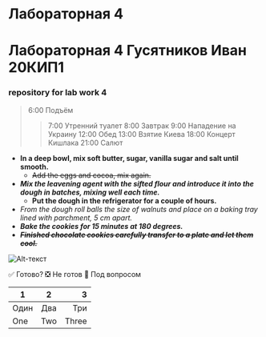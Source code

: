 # Лабораторная 4
# Лабораторная 4 Гусятников Иван 20КИП1
### repository for lab work 4 

> 6:00 Подъём
> > 7:00 Утренний туалет
> > 8:00 Завтрак
> > 9:00 Нападение на Украину
> > 12:00 Обед
> > 13:00 Взятие Киева
> > 18:00 Концерт Кишлака
> > 21:00 Салют   

-  **In a deep bowl, mix soft butter, sugar, vanilla sugar and salt until smooth.**
    - ~~Add the eggs and cocoa, mix again.~~
- ***Mix the leavening agent with the sifted flour and introduce it into the dough in batches, mixing well each time.***
    - __Put the dough in the refrigerator for a couple of hours.__
- _From the dough roll balls the size of walnuts and place on a baking tray lined with parchment, 5 cm apart._
- ___Bake the cookies for 15 minutes at 180 degrees.___
- ~~*__Finished chocolate cookies carefully transfer to a plate and let them cool.__*~~
       
![Alt-текст](https://cs10.pikabu.ru/post_img/big/2019/11/27/10/1574873982118078973.jpg "Пора мыть жопу")

:white_check_mark: Готово?
:negative_squared_cross_mark: Не готов
:black_square_button: Под вопросом 

| 1 | 2 | 3 |
|----------------|:---------:|----------------:|
| Один | Два | Три |
| One | Two | Three |
